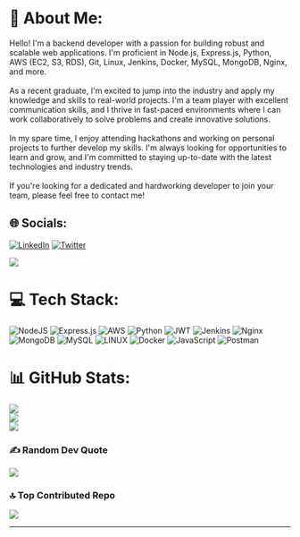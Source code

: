 # 💫 About Me:
Hello! I'm a backend developer with a passion for building robust and scalable web applications. I'm proficient in Node.js, Express.js, Python, AWS (EC2, S3, RDS), Git, Linux, Jenkins, Docker, MySQL, MongoDB, Nginx, and more.<br><br>As a recent graduate, I'm excited to jump into the industry and apply my knowledge and skills to real-world projects. I'm a team player with excellent communication skills, and I thrive in fast-paced environments where I can work collaboratively to solve problems and create innovative solutions.<br><br>In my spare time, I enjoy attending hackathons and working on personal projects to further develop my skills. I'm always looking for opportunities to learn and grow, and I'm committed to staying up-to-date with the latest technologies and industry trends.<br><br>If you're looking for a dedicated and hardworking developer to join your team, please feel free to contact me!


## 🌐 Socials:
[![LinkedIn](https://img.shields.io/badge/LinkedIn-%230077B5.svg?logo=linkedin&logoColor=white)](https://linkedin.com/in/imashok) [![Twitter](https://img.shields.io/badge/Twitter-%231DA1F2.svg?logo=Twitter&logoColor=white)](https://twitter.com/SpiderAks) 

![](https://komarev.com/ghpvc/?username=your-github-username&color=blueviolet)
# 💻 Tech Stack:
![NodeJS](https://img.shields.io/badge/node.js-6DA55F?style=for-the-badge&logo=node.js&logoColor=white) ![Express.js](https://img.shields.io/badge/express.js-%23404d59.svg?style=for-the-badge&logo=express&logoColor=%2361DAFB) ![AWS](https://img.shields.io/badge/AWS-%23FF9900.svg?style=for-the-badge&logo=amazon-aws&logoColor=white) ![Python](https://img.shields.io/badge/python-3670A0?style=for-the-badge&logo=python&logoColor=ffdd54) ![JWT](https://img.shields.io/badge/JWT-black?style=for-the-badge&logo=JSON%20web%20tokens) ![Jenkins](https://img.shields.io/badge/jenkins-%232C5263.svg?style=for-the-badge&logo=jenkins&logoColor=white) ![Nginx](https://img.shields.io/badge/nginx-%23009639.svg?style=for-the-badge&logo=nginx&logoColor=white) ![MongoDB](https://img.shields.io/badge/MongoDB-%234ea94b.svg?style=for-the-badge&logo=mongodb&logoColor=white) ![MySQL](https://img.shields.io/badge/mysql-%2300f.svg?style=for-the-badge&logo=mysql&logoColor=white) ![LINUX](https://img.shields.io/badge/Linux-FCC624?style=for-the-badge&logo=linux&logoColor=black) ![Docker](https://img.shields.io/badge/docker-%230db7ed.svg?style=for-the-badge&logo=docker&logoColor=white) ![JavaScript](https://img.shields.io/badge/javascript-%23323330.svg?style=for-the-badge&logo=javascript&logoColor=%23F7DF1E)  ![Postman](https://img.shields.io/badge/Postman-FF6C37?style=for-the-badge&logo=postman&logoColor=white)
# 📊 GitHub Stats:
![](https://github-readme-stats.vercel.app/api?username=spiderakm&theme=vision-friendly-dark&hide_border=false&include_all_commits=true&count_private=false)<br/>
![](https://github-readme-streak-stats.herokuapp.com/?user=spiderakm&theme=vision-friendly-dark&hide_border=false)<br/>
![](https://github-readme-stats.vercel.app/api/top-langs/?username=spiderakm&theme=vision-friendly-dark&hide_border=false&include_all_commits=true&count_private=false&layout=compact)



### ✍️ Random Dev Quote
![](https://quotes-github-readme.vercel.app/api?type=horizontal&theme=merko)

### 🔝 Top Contributed Repo
![](https://github-contributor-stats.vercel.app/api?username=spiderakm&limit=5&theme=oldie&combine_all_yearly_contributions=true)

---



